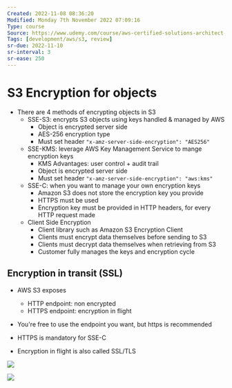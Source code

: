 ```yaml
---
Created: 2022-11-08 08:36:20
Modified: Monday 7th November 2022 07:09:16
Type: course
Source: https://www.udemy.com/course/aws-certified-solutions-architect-associate-saa-c01/?xref=E0Aed11STH4LPUQvCz0GJFABTmM=
Tags: [development/aws/s3, review]
sr-due: 2022-11-10
sr-interval: 3
sr-ease: 250
---
```


# S3 Encryption for objects

- There are 4 methods of encrypting objects in S3
    - SSE-S3: encrypts S3 objects using keys handled & managed by AWS
        - Object is encrypted server side
        - AES-256 encryption type
        - Must set header `"x-amz-server-side-encryption": "AES256"`
    - SSE-KMS: leverage AWS Key Management Service to mange encryption keys
        - KMS Advantages: user control + audit trail
        - Object is encrypted server side
        - Must set header `"x-amz-server-side-encryption": "aws:kms"`
    - SSE-C: when you want to manage your own encryption keys
        - Amazon S3 does not store the encryption key you provide
        - HTTPS must be used
        - Encryption key must be provided in HTTP headers, for every HTTP request made
    - Client Side Encryption
        - Client library such as Amazon S3 Encryption Client
        - Clients must encrypt data themselves before sending to S3
        - Clients must decrypt data themselves when retrieving from S3
        - Customer fully manages the keys and encryption cycle

## Encryption in transit (SSL)

- AWS S3 exposes
    - HTTP endpoint: non encrypted
    - HTTPS endpoint: encryption in flight

- You're free to use the endpoint you want, but https is recommended
- HTTPS is mandatory for SSE-C
- Encryption in flight is also called SSL/TLS

![](2019-12-30-11-59-39.png)

![](2019-12-30-12-00-13.png)